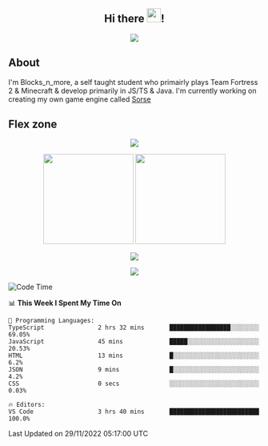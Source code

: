 <h2 align="center">
  Hi there <img src="https://media.giphy.com/media/hvRJCLFzcasrR4ia7z/giphy.gif" width="28">!
</h2>

<p align="center">
  <img src="https://forthebadge.com/images/badges/0-percent-optimized.svg">
</p>

## About
I'm Blocks_n_more, a self taught student who primairly plays Team Fortress 2 & Minecraft & develop primarily in JS/TS & Java. I'm currently working on creating my own game engine called [Sorse](https://github.com/Wave-Studio/sorse2)

## Flex zone
<p align="center">
 <img src="https://github-profile-summary-cards.vercel.app/api/cards/profile-details?username=Blocksnmore&theme=github_dark">
</p>
<p align="center">
 <img height="180em" src="https://github-readme-stats.vercel.app/api?username=Blocksnmore&show_icons=true&theme=dark&hide_border=true">
 <img height="180em" src="https://github-readme-stats.vercel.app/api/top-langs/?username=Blocksnmore&layout=compact&theme=dark&hide_border=true"> 
</p>
<p align="center">
 <img src="https://github-readme-streak-stats.herokuapp.com/?user=Blocksnmore&theme=dark&hide_border=true">
</p>
<p align="center">
 <img src="https://activity-graph.herokuapp.com/graph?username=Blocksnmore&theme=github&hide_border=true"> 
</p>

<!--START_SECTION:waka-->
![Code Time](http://img.shields.io/badge/Code%20Time-434%20hrs%2014%20mins-blue)

📊 **This Week I Spent My Time On** 

```text
💬 Programming Languages: 
TypeScript               2 hrs 32 mins       █████████████████░░░░░░░░   69.05% 
JavaScript               45 mins             █████░░░░░░░░░░░░░░░░░░░░   20.53% 
HTML                     13 mins             █░░░░░░░░░░░░░░░░░░░░░░░░   6.2% 
JSON                     9 mins              █░░░░░░░░░░░░░░░░░░░░░░░░   4.2% 
CSS                      0 secs              ░░░░░░░░░░░░░░░░░░░░░░░░░   0.03%

🔥 Editors: 
VS Code                  3 hrs 40 mins       █████████████████████████   100.0%

```


 Last Updated on 29/11/2022 05:17:00 UTC
<!--END_SECTION:waka-->
